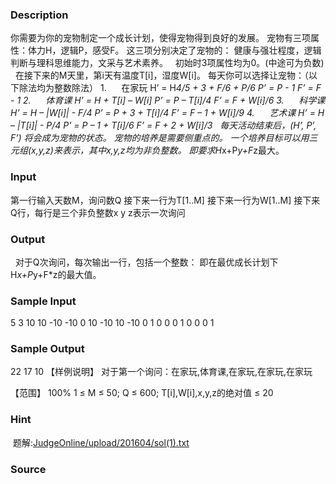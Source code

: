 
### Description
你需要为你的宠物制定一个成长计划，使得宠物得到良好的发展。
宠物有三项属性：体力H，逻辑P，感受F。
这三项分别决定了宠物的：
健康与强壮程度，逻辑判断与理科思维能力，文采与艺术素养。
 
初始时3项属性均为0。(中途可为负数)
 
在接下来的M天里，第i天有温度T[i]，湿度W[i]。
每天你可以选择让宠物：（以下除法均为整数除法）
1.      在家玩
H’ = H*4/5 + 3 + F/6 + P/6
P’ = P - 1
F’ = F - 1
2.      体育课
H’ = H + T[i] – W[i]
P’ = P – T[i]/4
F’ = F + W[i]/6
3.      科学课
H’ = H – |W[i]| - F/4
P’ = P + 3 + T[i]/4
F’ = F – 1 + W[i]/9
4.      艺术课
H’ = H – |T[i]| - P/4
P’ = P – 1 + T[i]/6
F’ = F + 2 + W[i]/3
 
每天活动结束后，(H’, P’, F’) 将会成为宠物的状态。
宠物的培养是需要侧重点的。
一个培养目标可以用三元组(x,y,z)来表示，其中x,y,z均为非负整数。
即要求H*x+P*y+F*z最大。
 
### Input
第一行输入天数M，询问数Q
接下来一行为T[1..M]
接下来一行为W[1..M]
接下来Q行，每行是三个非负整数x y z表示一次询问
### Output
 
对于Q次询问，每次输出一行，包括一个整数：
即在最优成长计划下H*x+P*y+F*z的最大值。
### Sample Input
5 3
10 10 -10 -10 0
10 -10 10 -10 0
1 0 0
0 1 0
0 0 1


### Sample Output
22
17
10
【样例说明】
对于第一个询问：在家玩,体育课,在家玩,在家玩,在家玩

【范围】
100% 1 ≤ M ≤ 50; Q ≤ 600;     T[i],W[i],x,y,z的绝对值 ≤ 20
### Hint
 题解:[JudgeOnline/upload/201604/sol(1).txt](/JudgeOnline/upload/201604/sol(1).txt)
### Source

